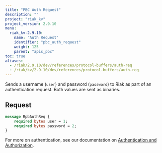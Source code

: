 ```yaml
---
title: "PBC Auth Request"
description: ""
project: "riak_kv"
project_version: 2.9.10
menu:
  riak_kv-2.9.10:
    name: "Auth Request"
    identifier: "pbc_auth_request"
    weight: 125
    parent: "apis_pbc"
toc: true
aliases:
  - /riak/2.9.10/dev/references/protocol-buffers/auth-req
  - /riak/kv/2.9.10/dev/references/protocol-buffers/auth-req
---
```


Sends a username (`user`) and password (`password`) to Riak as part of
an authentication request. Both values are sent as binaries.

## Request

```protobuf
message RpbAuthReq {
    required bytes user = 1;
    required bytes password = 2;
}
```

For more on authentication, see our documentation on [Authentication and Authorization]({{<baseurl>}}riak/kv/2.9.10/using/security/basics).




